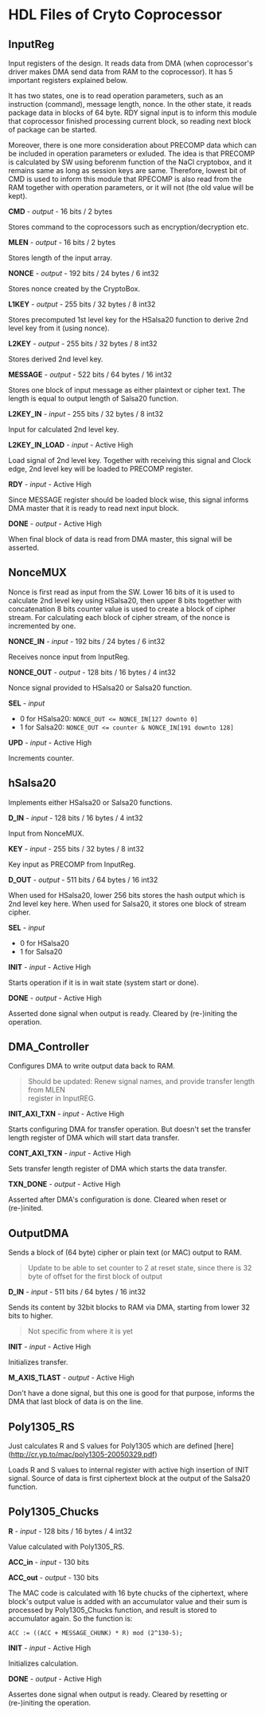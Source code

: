 # HDL Files of Cryto Coprocessor

## InputReg

Input registers of the design. It reads data from DMA (when coprocessor's
driver makes DMA send data from RAM to the coprocessor). It has 5 important
 registers explained below.

It has two states, one is to read operation parameters, such as an instruction 
(command), message length, nonce. In the other state, it reads package data in 
blocks of 64 byte. RDY signal input is to inform this module that coprocessor 
finished processing current block, so reading next block of package can be
started.

Moreover, there is one more consideration about PRECOMP data which can be 
included in operation parameters or exluded. The idea is that PRECOMP is
calculated by SW using beforenm function of the NaCl cryptobox, and it remains
same as long as session keys are same. Therefore, lowest bit of CMD is used to
inform this module that RPECOMP is also read from the RAM together with
operation parameters, or it will not (the old value will be kept).

**CMD** - _output_ - 16 bits / 2 bytes

Stores command to the coprocessors such as encryption/decryption etc. 

**MLEN** - _output_ - 16 bits / 2 bytes

Stores length of the input array.

**NONCE** - _output_ - 192 bits / 24 bytes / 6 int32

Stores nonce created by the CryptoBox.

**L1KEY** - _output_ - 255 bits / 32 bytes / 8 int32

Stores precomputed 1st level key for the HSalsa20 function to derive 2nd level
key from it (using nonce).

**L2KEY** - _output_ - 255 bits / 32 bytes / 8 int32

Stores derived 2nd level key.

**MESSAGE** - _output_ - 522 bits / 64 bytes / 16 int32

Stores one block of input message as either plaintext or cipher text. The 
length is equal to output length of Salsa20 function.

**L2KEY_IN** - _input_ - 255 bits / 32 bytes / 8 int32

Input for calculated 2nd level key.

**L2KEY_IN_LOAD** - _input_ - Active High

Load signal of 2nd level key. Together with receiving this signal and Clock 
edge, 2nd level key will be loaded to PRECOMP register.

**RDY** - _input_ - Active High

Since MESSAGE register should be loaded block wise, this signal informs DMA
master that it is ready to read next input block.

**DONE** - _output_ - Active High

When final block of data is read from DMA master, this signal will be asserted.

## NonceMUX

Nonce is first read as input from the SW. Lower 16 bits of it is used to
calculate 2nd level key using HSalsa20, then upper 8 bits together with
concatenation 8 bits counter value is used to create a block of cipher stream.
For calculating each block of cipher stream, of the nonce is incremented by one.

**NONCE_IN** - _input_ - 192 bits / 24 bytes / 6 int32

Receives nonce input from InputReg.

**NONCE_OUT** - _output_ - 128 bits / 16 bytes / 4 int32

Nonce signal provided to HSalsa20 or Salsa20 function.

**SEL** - _input_

+ 0 for HSalsa20: `NONCE_OUT <= NONCE_IN[127 downto 0]`
+ 1 for Salsa20: `NONCE_OUT <= counter & NONCE_IN[191 downto 128]`

**UPD** - _input_ - Active High

Increments counter.

## hSalsa20

Implements either HSalsa20 or Salsa20 functions.

**D_IN** - _input_ - 128 bits / 16 bytes / 4 int32

Input from NonceMUX.

**KEY** - _input_ - 255 bits / 32 bytes / 8 int32

Key input as PRECOMP from InputReg. 

**D_OUT** - _output_ - 511 bits / 64 bytes / 16 int32

When used for HSalsa20, lower 256 bits stores the hash output which is 2nd 
level key here.
When used for Salsa20, it stores one block of stream cipher.

**SEL** - _input_

+ 0 for HSalsa20
+ 1 for Salsa20

**INIT** - _input_ - Active High

Starts operation if it is in wait state (system start or done).

**DONE** - _output_ - Active High

Asserted done signal when output is ready. Cleared by (re-)initing the 
operation.


## DMA_Controller

Configures DMA to write output data back to RAM.

> Should be updated: Renew signal names, and provide transfer length from MLEN  
register in InputREG.

**INIT_AXI_TXN** - _input_ - Active High

Starts configuring DMA for transfer operation. But doesn't set the transfer 
length register of DMA which will start data transfer.

**CONT_AXI_TXN** - _input_ - Active High

Sets transfer length register of DMA which starts the data transfer.

**TXN_DONE** - _output_ - Active High

Asserted after DMA's configuration is done. Cleared when reset or (re-)inited.

## OutputDMA

Sends a block of (64 byte) cipher or plain text (or MAC) output to RAM.

> Update to be able to set counter to 2 at reset state, since there is 32 byte 
of offset for the first block of output

**D_IN** - _input_ - 511 bits / 64 bytes / 16 int32

Sends its content by 32bit blocks to RAM via DMA, starting from lower 32 bits 
to higher.

> Not specific from where it is yet

**INIT** - _input_ - Active High

Initializes transfer.

**M_AXIS_TLAST** - _output_ - Active High

Don't have a done signal, but this one is good for that purpose, informs the 
DMA that last block of data is on the line.

## Poly1305_RS

Just calculates R and S values for Poly1305 which are defined [here]
(http://cr.yp.to/mac/poly1305-20050329.pdf)

Loads R and S values to internal register with active high insertion of INIT
signal. Source of data is first ciphertext block at the output of the Salsa20
function.

## Poly1305_Chucks


**R** - _input_ - 128 bits / 16 bytes / 4 int32

Value calculated with Poly1305_RS.

**ACC_in** - _input_ - 130 bits

**ACC_out** - _output_ - 130 bits

The MAC code is calculated with 16 byte chucks of the ciphertext, where
block's output value is added with an accumulator value and their sum is 
processed by Poly1305_Chucks function, and result is stored to accumulator
again. So the function is:

    ACC := ((ACC + MESSAGE_CHUNK) * R) mod (2^130-5);
    
**INIT** - _input_ - Active High

Initializes calculation.    


**DONE** - _output_ - Active High

Assertes done signal when output is ready. Cleared by resetting or (re-)initing
the operation.